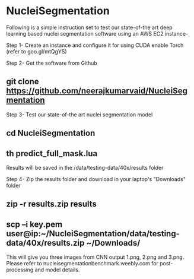 # NucleiSegmentation
Following is a simple instruction set to test our state-of-the art deep learning based nuclei segmentation software using an AWS EC2 instance-

Step 1- Create an instance and configure it for using CUDA enable Torch (refer to goo.gl/mtQgYS)

Step 2- Get the software from Github

git clone https://github.com/neerajkumarvaid/NucleiSegmentation
---
Step 3- Test our state-of-the art nuclei segmentation model

cd NucleiSegmentation
---
th predict_full_mask.lua
---
Results will be saved in the /data/testing-data/40x/results folder

Step 4- Zip the results folder and download in your laptop's "Downloads" folder

zip  -r results.zip results
---
scp –i key.pem user@ip:~/NucleiSegmentation/data/testing-data/40x/results.zip  ~/Downloads/
---
This will give you three images from CNN output  1.png, 2.png and 3.png. Please refer to nucleisegmentationbenchmark.weebly.com for post-processing and model details.
